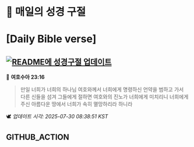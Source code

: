 # 🙏 매일의 성경 구절
# [Daily Bible verse]
## [![README에 성경구절 업데이트](https://github.com/DONGSUKA/first_test/actions/workflows/update-readme-bible.yml/badge.svg)](https://github.com/DONGSUKA/first_test/actions/workflows/update-readme-bible.yml)
<!-- START_BIBLE_VERSE -->
📖 **여호수아 23:16**
> 만일 너희가 너희의 하나님 여호와께서 너희에게 명령하신 언약을 범하고 가서 다른 신들을 섬겨 그들에게 절하면 여호와의 진노가 너희에게 미치리니 너희에게 주신 아름다운 땅에서 너희가 속히 멸망하리라 하니라

🕊️ _업데이트 시각: 2025-07-30 08:38:51 KST_
  <!-- END_BIBLE_VERSE -->
## GITHUB_ACTION
